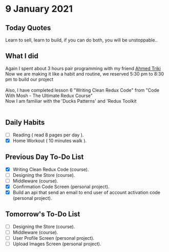 # 9 January 2021

## Today Quotes

Learn to sell, learn to build, if you can do both, you will be unstoppable..

## What I did

Again I spent about 3 hours pair programming with my friend [Ahmed Triki](https://github.com/AhmedTriki-IT) </br>
Now we are making it like a habit and routine, we reserved 5:30 pm to 8:30 pm to build our project </br> </br>
Also, I have completed lesson 6 "Writing Clean Redux Code" from "Code With Mosh - The Ultimate Redux Course" </br>
Now I am familiar with the 'Ducks Patterns' and 'Redux Toolkit </br> </br>

## Daily Habits

- [ ] Reading ( read 8 pages per day ).
- [x] Home Workout ( 10 minutes walk ).

## Previous Day To-Do List

- [x] Writing Clean Redux Code (course).
- [ ] Designing the Store (course).
- [ ] Middleware (course).
- [x] Confirmation Code Screen (personal project).
- [x] Build an api that send an email to end user of account activation code (personal project).

## Tomorrow's To-Do List

- [ ] Designing the Store (course).
- [ ] Middleware (course).
- [ ] User Profile Screen (personal project).
- [ ] Upload Images Screen (personal project).
